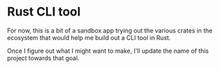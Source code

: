 # Rust CLI tool

For now, this is a bit of a sandbox app trying out the various crates in the ecosystem that would help me build out a CLI tool in Rust. 

Once I figure out what I might want to make, I'll update the name of this project towards that goal.